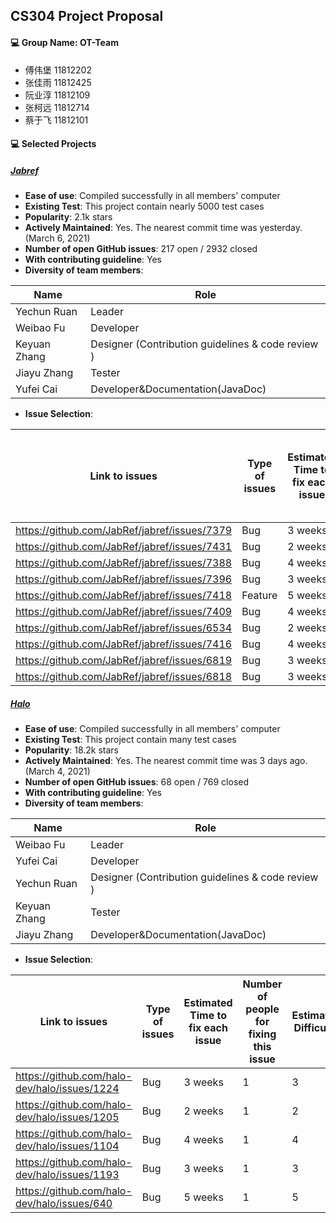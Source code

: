 ## CS304 Project Proposal

#### :computer: Group Name: OT-Team

- 傅伟堡 11812202
- 张佳雨 11812425
- 阮业淳 11812109
- 张柯远 11812714
- 蔡于飞 11812101

#### :computer: Selected Projects

##### [Jabref](https://github.com/JabRef/jabref)

- **Ease of use**: Compiled successfully in all members' computer
- **Existing Test**: This project contain nearly 5000 test cases
- **Popularity**: 2.1k stars
- **Actively Maintained**: Yes. The nearest commit time was yesterday. (March 6, 2021)
- **Number of open GitHub issues**: 217 open / 2932 closed
- **With contributing guideline**: Yes
- **Diversity of team members**: 

| Name         | Role                                              |
| ------------ | ------------------------------------------------- |
| Yechun Ruan  | Leader                                            |
| Weibao Fu    | Developer                                         |
| Keyuan Zhang | Designer (Contribution guidelines & code review ) |
| Jiayu Zhang  | Tester                                            |
| Yufei Cai    | Developer&Documentation(JavaDoc)                  |

* **Issue Selection**:

| Link to issues                               | Type of issues | Estimated Time to fix each issue | Number of people for fixing this issue | Estimated Difficulty |
| -------------------------------------------- | -------------- | -------------------------------- | -------------------------------------- | -------------------- |
| https://github.com/JabRef/jabref/issues/7379 | Bug            | 3 weeks                          | 1                                      | 3                    |
| https://github.com/JabRef/jabref/issues/7431 | Bug            | 2 weeks                          | 1                                      | 2                    |
| https://github.com/JabRef/jabref/issues/7388 | Bug            | 4 weeks                          | 1                                      | 4                    |
| https://github.com/JabRef/jabref/issues/7396 | Bug            | 3 weeks                          | 1                                      | 3                    |
| https://github.com/JabRef/jabref/issues/7418 | Feature        | 5 weeks                          | 1                                      | 5                    |
| https://github.com/JabRef/jabref/issues/7409 | Bug            | 4 weeks                          | 4                                      | 4                    |
| https://github.com/JabRef/jabref/issues/6534 | Bug            | 2 weeks                          | 1                                      | 2                    |
| https://github.com/JabRef/jabref/issues/7416 | Bug            | 4 weeks                          | 1                                      | 4                    |
| https://github.com/JabRef/jabref/issues/6819 | Bug            | 3 weeks                          | 1                                      | 3                    |
| https://github.com/JabRef/jabref/issues/6818 | Bug            | 3 weeks                          | 1                                      | 3                    |

##### [Halo](https://github.com/halo-dev/halo)

- **Ease of use**: Compiled successfully in all members' computer
- **Existing Test**: This project contain many test cases
- **Popularity**: 18.2k stars
- **Actively Maintained**: Yes. The nearest commit time was 3 days ago. (March 4, 2021)
- **Number of open GitHub issues**: 68 open / 769 closed
- **With contributing guideline**: Yes
- **Diversity of team members**: 

| Name         | Role                                              |
| ------------ | ------------------------------------------------- |
| Weibao Fu    | Leader                                            |
| Yufei Cai    | Developer                                         |
| Yechun Ruan  | Designer (Contribution guidelines & code review ) |
| Keyuan Zhang | Tester                                            |
| Jiayu Zhang  | Developer&Documentation(JavaDoc)                  |

* **Issue Selection**:

| Link to issues                               | Type of issues | Estimated Time to fix each issue | Number of people for fixing this issue | Estimated Difficulty |
| -------------------------------------------- | -------------- | -------------------------------- | -------------------------------------- | -------------------- |
| https://github.com/halo-dev/halo/issues/1224 | Bug            | 3 weeks                          | 1                                      | 3                    |
| https://github.com/halo-dev/halo/issues/1205 | Bug            | 2 weeks                          | 1                                      | 2                    |
| https://github.com/halo-dev/halo/issues/1104 | Bug            | 4 weeks                          | 1                                      | 4                    |
| https://github.com/halo-dev/halo/issues/1193 | Bug            | 3 weeks                          | 1                                      | 3                    |
| https://github.com/halo-dev/halo/issues/640  | Bug            | 5 weeks                          | 1                                      | 5                    |